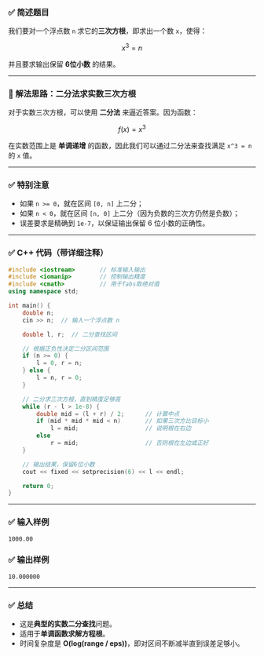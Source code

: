 ### ✅ 简述题目

我们要对一个浮点数 `n` 求它的**三次方根**，即求出一个数 `x`，使得：

$$
x^3 = n
$$

并且要求输出保留 **6位小数** 的结果。

---

### 🧠 解法思路：**二分法求实数三次方根**

对于实数三次方根，可以使用 **二分法** 来逼近答案。因为函数：

$$
f(x) = x^3
$$

在实数范围上是 **单调递增** 的函数，因此我们可以通过二分法来查找满足 `x^3 = n` 的 `x` 值。

---

### ✅ 特别注意

* 如果 `n >= 0`，就在区间 `[0, n]` 上二分；
* 如果 `n < 0`，就在区间 `[n, 0]` 上二分（因为负数的三次方仍然是负数）；
* 误差要求是精确到 `1e-7`，以保证输出保留 6 位小数的正确性。

---

### ✅ C++ 代码（带详细注释）

```cpp
#include <iostream>       // 标准输入输出
#include <iomanip>        // 控制输出精度
#include <cmath>          // 用于fabs取绝对值
using namespace std;

int main() {
    double n;
    cin >> n;  // 输入一个浮点数 n

    double l, r;  // 二分查找区间

    // 根据正负性决定二分区间范围
    if (n >= 0) {
        l = 0, r = n;
    } else {
        l = n, r = 0;
    }

    // 二分求三次方根，直到精度足够高
    while (r - l > 1e-8) {
        double mid = (l + r) / 2;      // 计算中点
        if (mid * mid * mid < n)       // 如果三次方比目标小
            l = mid;                   // 说明根在右边
        else
            r = mid;                   // 否则根在左边或正好
    }

    // 输出结果，保留6位小数
    cout << fixed << setprecision(6) << l << endl;

    return 0;
}
```

---

### ✅ 输入样例

```
1000.00
```

### ✅ 输出样例

```
10.000000
```

---

### ✅ 总结

* 这是**典型的实数二分查找**问题。
* 适用于**单调函数求解方程根**。
* 时间复杂度是 **O(log(range / eps))**，即对区间不断减半直到误差足够小。
